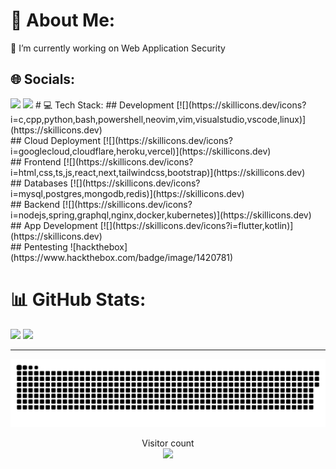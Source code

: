 # 💫 About Me:

🔭 I’m currently working on Web Application Security

## 🌐 Socials:
<a herf="https://twitter.com/rootxran">
  <img src="https://skillicons.dev/icons?i=twitter" />
</a>
<a herf="https://www.linkedin.com/in/rao-ali-nawaz-907b6b239/">
  <img src="https://skillicons.dev/icons?i=linkedin" />
</a>
# 💻 Tech Stack:
## Development
[![](https://skillicons.dev/icons?i=c,cpp,python,bash,powershell,neovim,vim,visualstudio,vscode,linux)](https://skillicons.dev)<br/>
## Cloud Deployment
[![](https://skillicons.dev/icons?i=googlecloud,cloudflare,heroku,vercel)](https://skillicons.dev)<br/>
## Frontend
[![](https://skillicons.dev/icons?i=html,css,ts,js,react,next,tailwindcss,bootstrap)](https://skillicons.dev)<br/>
## Databases
[![](https://skillicons.dev/icons?i=mysql,postgres,mongodb,redis)](https://skillicons.dev)<br/>
## Backend
[![](https://skillicons.dev/icons?i=nodejs,spring,graphql,nginx,docker,kubernetes)](https://skillicons.dev)<br/>
## App Development
[![](https://skillicons.dev/icons?i=flutter,kotlin)](https://skillicons.dev)<br/>
## Pentesting
![hackthebox](https://www.hackthebox.com/badge/image/1420781)

# 📊 GitHub Stats:

![](https://github-readme-stats.vercel.app/api/top-langs/?username=rootxran&theme=tokyonight&hide_border=false&include_all_commits=false&count_private=false&layout=compact)
![](https://github-readme-stats.vercel.app/api?username=rootxran&theme=tokyonight&hide_border=false&include_all_commits=false&count_private=false)<br/>

---

<!-- [![](https://visitcount.itsvg.in/api?id=rootxran&icon=0&color=11)](https://visitcount.itsvg.in) -->

<a href=#><img src="contributions.svg"></a>

<p align="center"> 
  Visitor count<br>
  <img src="https://profile-counter.glitch.me/rootxran/count.svg" />
</p>

<!-- Proudly created with GPRM ( https://gprm.itsvg.in ) -->
